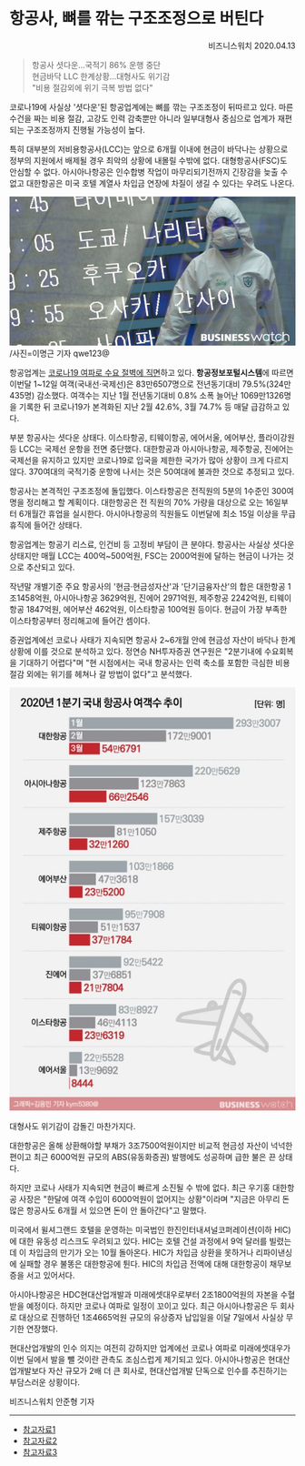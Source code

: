 # 항공사, 뼈를 깎는 구조조정으로 버틴다
<div style="text-align: right">비즈니스워치 2020.04.13</div>

> 항공사 셧다운…국적기 86% 운행 중단  
현금바닥 LLC 한계상황…대형사도 위기감  
"비용 절감외에 위기 극복 방법 없다"

코로나19에 사실상 '셧다운'된 항공업계에는 뼈를 깎는 구조조정이 뒤따르고 있다. 마른수건을 짜는 비용 절감, 고강도 인력 감축뿐만 아니라 일부대형사 중심으로 업계가 재편되는 구조조정까지 진행될 가능성이 높다.

특히 대부분의 저비용항공사(LCC)는 앞으로 6개월 이내에 현금이 바닥나는 상황으로 정부의 지원에서 배제될 경우 최악의 상황에 내몰릴 수밖에 없다. 대형항공사(FSC)도 안심할 수 없다. 아시아나항공은 인수합병 작업이 마무리되기전까지 긴장감을 늦출 수 없고 대한항공은 미국 호텔 계열사 차입금 연장에 차질이 생길 수 있다는 우려도 나온다.

![항공사](../img/airport.jpg)
/사진=이명근 기자 qwe123@

항공업계는 <u>코로나19 여파로 수요 절벽에 직면</u>하고 있다. **항공정보포털시스템**에 따르면 이번달 1~12일 여객(국내선·국제선)은 83만6507명으로 전년동기대비 79.5%(324만435명) 감소했다. 여객수는 지난 1월 전년동기대비 0.8% 소폭 늘어난 1069만1326명을 기록한 뒤 코로나19가 본격화된 지난 2월 42.6%, 3월 74.7% 등 매달 급감하고 있다.

부분 항공사는 셧다운 상태다. 이스타항공, 티웨이항공, 에어서울, 에어부산, 플라이강원 등 LCC는 국제선 운항을 전면 중단했다. 대한항공과 아시아나항공, 제주항공, 진에어는 국제선을 유지하고 있지만 코로나19로 입국을 제한한 국가가 많아 상황이 크게 다르지 않다. 370여대의 국적기중 운항에 나서는 것은 50여대에 불과한 것으로 추정되고 있다.

항공사는 본격적인 구조조정에 돌입했다. 이스타항공은 전직원의 5분의 1수준인 300여명을 정리해고 할 계획이다. 대한항공은 전 직원의 70% 가량을 대상으로 오는 16일부터 6개월간 휴업을 실시한다. 아시아나항공의 직원들도 이번달에 최소 15일 이상을 무급휴직에 들어간 상태다.

항공업계는 항공기 리스료, 인건비 등 고정비 부담이 큰 분야다. 항공사는 사실상 셧다운 상태지만 매월 LCC는 400억~500억원, FSC는 2000억원에 달하는 현금이 나가는 것으로 추산되고 있다.

작년말 개별기준 주요 항공사의 '현금·현금성자산'과 '단기금융자산'의 합은 대한항공 1조1458억원, 아시아나항공 3629억원, 진에어 2971억원, 제주항공 2242억원, 티웨이항공 1847억원, 에어부산 462억원, 이스타항공 100억원 등이다. 현금이 가장 부족한 이스타항공부터 정리해고에 들어간 셈이다.

증권업계에선 코로나 사태가 지속되면 항공사 2~6개월 안에 현금성 자산이 바닥나 한계 상황에 이를 것으로 분석하고 있다. 정연승 NH투자증권 연구원은 "2분기내에 수요회복을 기대하기 어렵다"며 "현 시점에서는 국내 항공사는 인력 축소를 포함한 극심한 비용 절감 외에는 위기를 헤쳐나 갈 방법이 없다"고 분석했다.

![여객수 추이](../img/airport2.jpg)

대형사도 위기감이 감돌긴 마찬가지다.

대한항공은 올해 상환해야할 부채가 3조7500억원이지만 비교적 현금성 자산이 넉넉한 편이고 최근 6000억원 규모의 ABS(유동화증권) 발행에도 성공하며 급한 불은 끈 상태다. 

하지만 코로나 사태가 지속되면 현금이 빠르게 소진될 수 밖에 없다. 최근 우기홍 대한항공 사장은 "한달에 여객 수입이 6000억원이 없어지는 상황"이라며 "지금은 아무리 돈 많은 항공사도 6개월 서 있으면 돈이 안 돌아간다"고 말했다.

미국에서 윌셔그랜드 호텔을 운영하는 미국법인 한진인터내셔널코퍼레이션(이하 HIC)에 대한 유동성 리스크도 우려되고 있다. HIC는 호텔 건설 과정에서 9억 달러를 빌렸는데 이 차입금의 만기가 오는 10월 돌아온다. HIC가 차입금 상환을 못하거나 리파이낸싱에 실패할 경우 불똥은 대한항공에 튄다. HIC의 차입금 전액에 대해 대한항공이 채무보증을 서고 있어서다.

아시아나항공은 HDC현대산업개발과 미래에셋대우로부터 2조1800억원의 자본을 수혈 받을 예정이다. 하지만 코로나 여파로 일정이 꼬이고 있다. 최근 아시아나항공은 두 회사로 대상으로 진행하던 1조4665억원 규모의 유상증자 납입일을 이달 7일에서 사실상 무기한 연장했다.

현대산업개발의 인수 의지는 여전히 강하지만 업계에선 코로나 여파로 미래에셋대우가 이번 딜에서 발을 뺄 것이란 관측도 조심스럽게 제기되고 있다. 아시아나항공은 현대산업개발보다 자산 규모가 2배 더 큰 회사로, 현대산업개발 단독으로 인수를 추진하기는 부담스러운 상황이다.

비즈니스워치 안준형 기자

---

* [참고자료1](https://cizz3007.github.io/%EB%A7%88%ED%81%AC%EB%8B%A4%EC%9A%B4/%EB%AC%B8%EB%B2%95/markdown/2018/04/08/markdown/)  
* [참고자료2](https://heropy.blog/2017/09/30/markdown/)  
* [참고자료3](https://anys4udoc.readthedocs.io/en/latest/attach/doc-markdown.html)
